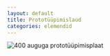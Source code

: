 ```yaml
---
layout: default
title: Prototüüpimislaud
categories: elemendid
---
```

<img src="/bb/images/breadboard_400.jpg" alt="400 auguga prototüüpimisplaat" />
